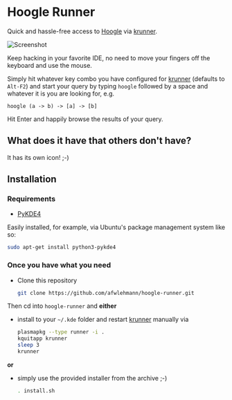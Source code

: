 # Hoogle Runner

Quick and hassle-free access to [Hoogle](http://haskell.org/hoogle) via [krunner](http://userbase.kde.org/Plasma/Krunner).

![Screenshot](https://raw.github.com/afwlehmann/hoogle-runner/master/screenshot.png)

Keep hacking in your favorite IDE, no need to move your fingers off the keyboard and use the mouse.

Simply hit whatever key combo you have configured for [krunner](http://userbase.kde.org/Plasma/Krunner) (defaults to `Alt-F2`) and start your query by typing `hoogle` followed by a space and whatever it is you are looking for, e.g.

```
hoogle (a -> b) -> [a] -> [b]
```

Hit Enter and happily browse the results of your query.

## What does it have that others don't have?

It has its own icon! ;-)

## Installation

### Requirements
- [PyKDE4](http://techbase.kde.org/Development/Languages/Python)

Easily installed, for example, via Ubuntu's package management system like so:

```bash
sudo apt-get install python3-pykde4
```

### Once you have what you need
- Clone this repository

  ```bash
  git clone https://github.com/afwlehmann/hoogle-runner.git
  ```
  
Then cd into `hoogle-runner` and **either**
- install to your `~/.kde` folder and restart [krunner](http://userbase.kde.org/Plasma/Krunner) manually via

  ```bash
  plasmapkg --type runner -i .
  kquitapp krunner
  sleep 3
  krunner
  ```
  
**or**

- simply use the provided installer from the archive ;-)

  ```bash
  . install.sh
  ```
